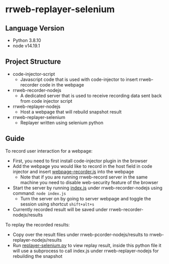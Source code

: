 # rrweb-replayer-selenium
## Language Version
- Python 3.8.10
- node v14.19.1
## Project Structure
- code-injector-script
  - Javascript code that is used with code-injector to insert rrweb-recorder code in the webpage
- rrweb-recorder-nodejs
  - A dedicated server that is used to receive recording data sent back from code injector script
- rrweb-replayer-nodejs
  - Host a webpage that will rebuild snapshot result
- rrweb-replayer-selenium
  - Replayer written using selenium python
## Guide
To record user interaction for a webpage:
- First, you need to first install code-injector plugin in the browser
- Add the webpage you would like to record in the host field in code injector and insert [webpage-recorder.js](https://github.com/StanleyZ0528/rrweb-replayer-selenium/blob/master/code-injector-script/webpage_recorder.js) into the webpage
  - Note that if you are running rrweb-record server in the same machine you need to disable web-security feature of the browser
- Start the server by running [index.js](https://github.com/StanleyZ0528/rrweb-replayer-selenium/blob/master/rrweb-recorder-nodejs/index.js) under rrweb-recorder-nodejs using command: `node index.js`
  - Turn the server on by going to server webpage and toggle the session using shortcut `shift+alt+s`
- Currently recorded result will be saved under rrweb-recorder-nodejs/results

To replay the recorded results:
- Copy over the result files under rrweb-pcorder-nodejs/results to rrweb-replayer-nodejs/results
- Run [replayer-selenium.py](https://github.com/StanleyZ0528/rrweb-replayer-selenium/blob/master/rrweb-replayer-selenium/replayer-selenium.py) to view replay result, inside this python file it will use a subprocess to call index.js under rrweb-replayer-nodejs for rebuilding the snapshot
